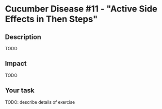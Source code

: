 # Cucumber Disease #11 - "Active Side Effects in Then Steps"

## Description
TODO

## Impact
TODO

## Your task
TODO: describe details of exercise

